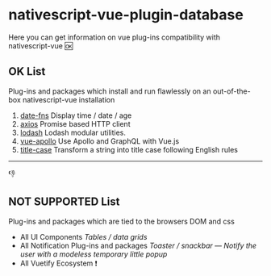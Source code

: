 # nativescript-vue-plugin-database
Here you can get information on vue plug-ins compatibility with nativescript-vue
:ok:
## OK List 
Plug-ins and packages  which install and run flawlessly on an out-of-the-box nativescript-vue installation 
1. [date-fns](https://date-fns.org/) Display time / date / age
2. [axios](https://github.com/axios/axios) Promise based HTTP client
3. [lodash](https://lodash.com/) Lodash modular utilities.
4. [vue-apollo](https://github.com/Akryum/vue-apollo#readme) Use Apollo and GraphQL with Vue.js
5. [title-case](https://github.com/blakeembrey/change-case) Transform a string into title case following English rules

------
:thumbsdown:

## NOT SUPPORTED List
Plug-ins and packages  which are tied to the browsers DOM and css
* All UI Components _Tables / data grids_
* All Notification Plug-ins and packages _Toaster / snackbar — Notify the user with a modeless temporary little popup_
* All Vuetify Ecosystem :exclamation:
